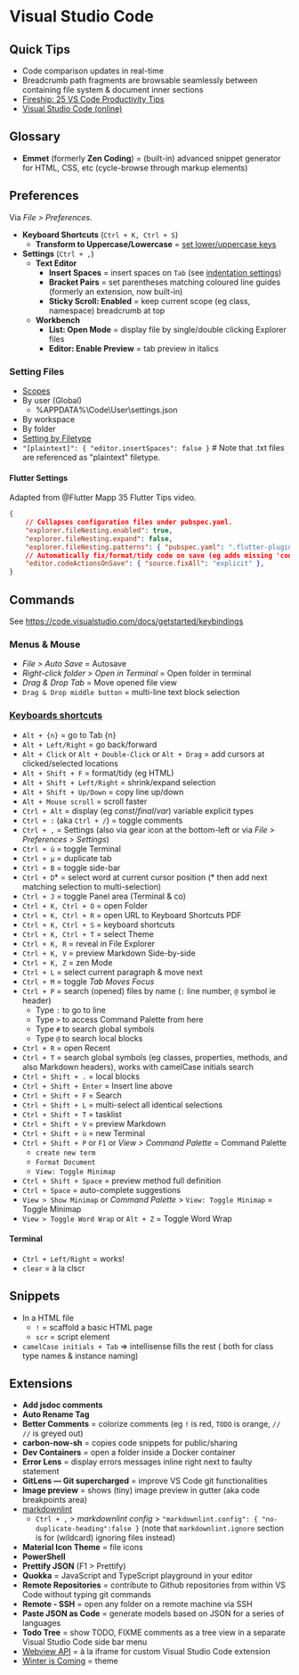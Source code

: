 # Visual Studio Code

## Quick Tips

* Code comparison updates in real-time
* Breadcrumb path fragments are browsable seamlessly between containing file system & document inner sections
* [Fireship: 25 VS Code Productivity Tips](https://www.youtube.com/watch?v=ifTF3ags0XI)
* [Visual Studio Code (online)](https://vscode.dev)

## Glossary

* **Emmet** (formerly **Zen Coding**) = (built-in) advanced snippet generator for HTML, CSS, etc (cycle-browse through markup elements)

## Preferences

Via _File > Preferences_.

* **Keyboard Shortcuts** (`Ctrl + K, Ctrl + S`)
  * **Transform to Uppercase/Lowercase** = [set lower/uppercase keys](https://stackoverflow.com/a/41688564/3559724)
* **Settings** (`Ctrl + ,`)
  * **Text Editor**
    * **Insert Spaces** = insert spaces on `Tab` (see [indentation settings](https://stackoverflow.com/a/29972553))
    * **Bracket Pairs** = set parentheses matching coloured line guides (formerly an extension, now built-in)
    * **Sticky Scroll: Enabled** = keep current scope (eg class, namespace) breadcrumb at top
  * **Workbench**
    * **List: Open Mode** = display file by single/double clicking Explorer files
    * **Editor: Enable Preview** = tab preview in italics

### Setting Files

* [Scopes](https://developer.hyvor.com/vscode-editing-settings-json)
* By user (Global)
  * %APPDATA%\Code\User\settings.json
* By workspace
* By folder
* [Setting by Filetype](https://code.visualstudio.com/docs/getstarted/settings#_language-specific-editor-settings)
* `"[plaintext]": { "editor.insertSpaces": false }`   # Note that .txt files are referenced as "plaintext" filetype.

#### Flutter Settings

Adapted from @Flutter Mapp 35 Flutter Tips video.

```json
{
    // Collapses configuration files under pubspec.yaml.
    "explorer.fileNesting.enabled": true,
    "explorer.fileNesting.expand": false,
    "explorer.fileNesting.patterns": { "pubspec.yaml": ".flutter-plugins, .flutter-plugins-dependencies, .gitignore, .packages, .metadata, pubspec.lock, analysis_options.yaml, todoapp.iml" },
    // Automatically fix/format/tidy code on save (eg adds missing 'const').
    "editor.codeActionsOnSave": { "source.fixAll": "explicit" },
}
```

## Commands

See <https://code.visualstudio.com/docs/getstarted/keybindings>

### Menus & Mouse

* _File > Auto Save_ = Autosave
* _Right-click folder > Open in Terminal_ = Open folder in terminal
* _Drag & Drop Tab_ = Move opened file view
* `Drag & Drop middle button` = multi-line text block selection

### [Keyboards shortcuts](https://code.visualstudio.com/shortcuts/keyboard-shortcuts-windows.pdf)

* `Alt + {n}` = go to Tab {n}
* `Alt + Left/Right` = go back/forward
* `Alt + Click` or `Alt + Double-Click` or `Alt + Drag` = add cursors at clicked/selected locations
* `Alt + Shift + F` = format/tidy (eg HTML)
* `Alt + Shift + Left/Right` = shrink/expand selection
* `Alt + Shift + Up/Down` = copy line up/down
* `Alt + Mouse scroll` = scroll faster
* `Ctrl + Alt` = display (eg _const_/_final_/_var_) variable explicit types
* `Ctrl + :` (aka `Ctrl + /`) = toggle comments
* `Ctrl + ,` = Settings (also via gear icon at the bottom-left or via _File > Preferences > Settings_)
* `Ctrl + ù` = toggle Terminal
* `Ctrl + µ` = duplicate tab
* `Ctrl + B` = toggle side-bar
* `Ctrl + D`\* = select word at current cursor position (\* then add next matching selection to multi-selection)
* `Ctrl + J` = toggle Panel area (Terminal & co)
* `Ctrl + K, Ctrl + O` = open Folder
* `Ctrl + K, Ctrl + R` = open URL to Keyboard Shortcuts PDF
* `Ctrl + K, Ctrl + S` = keyboard shortcuts
* `Ctrl + K, Ctrl + T` = select Theme
* `Ctrl + K, R` = reveal in File Explorer
* `Ctrl + K, V` = preview Markdown Side-by-side
* `Ctrl + K, Z` = zen Mode
* `Ctrl + L` = select current paragraph & move next
* `Ctrl + M` = toggle _Tab Moves Focus_
* `Ctrl + P` = search (opened) files by name (`:` line number, `@` symbol ie header)
  * Type `:` to go to line
  * Type `>` to access Command Palette from here
  * Type `#` to search global symbols
  * Type `@` to search local blocks
* `Ctrl + R` = open Recent
* `Ctrl + T` = search global symbols (eg classes, properties, methods, and also Markdown headers), works with camelCase initials search
* `Ctrl + Shift + .` = local blocks
* `Ctrl + Shift + Enter` = Insert line above
* `Ctrl + Shift + F` = Search
* `Ctrl + Shift + L` = multi-select all identical selections
* `Ctrl + Shift + T` = tasklist
* `Ctrl + Shift + V` = preview Markdown
* `Ctrl + Shift + ù` = new Terminal
* `Ctrl + Shift + P` or `F1` or _View > Command Palette_ = Command Palette
  * `create new term`
  * `Format Document`
  * `View: Toggle Minimap`
* `Ctrl + Shift + Space` = preview method full definition
* `Ctrl + Space` = auto-complete suggestions
* `View > Show Minimap` or _Command Palette_ > `View: Toggle Minimap` = Toggle Minimap
* `View > Toggle Word Wrap` or `Alt + Z` = Toggle Word Wrap

#### Terminal

* `Ctrl + Left/Right` = works!
* `clear` = à la clscr

## Snippets

* In a HTML file
  * `!` = scaffold a basic HTML page
  * `scr` = script element
* `camelCase initials + Tab` => intellisense fills the rest ( both for class type names & instance naming)

## Extensions

* **Add jsdoc comments**
* **Auto Rename Tag**
* **Better Comments** = colorize comments (eg `!` is red, `TODO` is orange, `// //` is greyed out)
* **carbon-now-sh** = copies code snippets for public/sharing
* **Dev Containers** = open a folder inside a Docker container
* **Error Lens** = display errors messages inline right next to faulty statement
* **GitLens — Git supercharged** = improve VS Code git functionalities
* **Image preview** = shows (tiny) image preview in gutter (aka code breakpoints area)
* [markdownlint](https://github.com/DavidAnson/vscode-markdownlint#configure)
  * `Ctrl + ,` > _markdownlint config_ > `"markdownlint.config": { "no-duplicate-heading":false }` (note that `markdownlint.ignore` section is for (wildcard) ignoring files instead)
* **Material Icon Theme** = file icons
* **PowerShell**
* **Prettify JSON** (F1 > Prettify)
* **Quokka** = JavaScript and TypeScript playground in your editor
* **Remote Repositories** = contribute to Github repositories from within VS Code without typing git commands
* **Remote - SSH** = open any folder on a remote machine via SSH
* **Paste JSON as Code** = generate models based on JSON for a series of languages
* **Todo Tree** = show TODO, FIXME comments as a tree view in a separate Visual Studio Code side bar menu
* [Webview API](https://code.visualstudio.com/api/extension-guides/webview) = à la iframe for custom Visual Studio Code extension
* [Winter is Coming](https://github.com/johnpapa/vscode-winteriscoming) = theme
